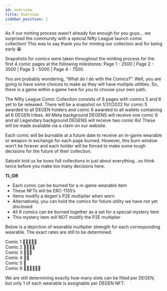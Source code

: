 ```yaml
---
id: overview
title: Overview
sidebar_position: 1
---
```


As if our minting process wasn’t already fun enough for you guys... we surprised the community with a special Nifty League launch comic collection! This was to say thank you for minting our collection and for being early 😁

Snapshots for comics were taken throughout the minting process for the first 4 comic pages at the following milestones: Page 1 - 2500 | Page 2 - 3500 | Page 3 - 5000 | Page 4 - 7500.

You are probably wondering, “What do I do with the Comics?”. Well, you are going to have some choices to make as they will have multiple utilities. So, there is a game within a game here for you to choose your own path. 

The Nifty League Comic Collection consists of 6 pages with comics 5 and 6 yet to be released. There will be a snapshot on 1/31/2022 for comic 5 awarded to all DEGEN holders and comic 6 awarded to all wallets containing all 6 DEGEN tribes. All Meta background DEGENS will receive one comic 6 and all Legendary background DEGENS will receive two comic 6s! These will be made available via a claim on our website.

Each comic will be burnable at a future date to receive an in-game wearable or weapon in exchange for each page burned. However, this burn window won’t be forever and each holder will be forced to make some tough decisions for the future of their collection.

Satoshi told us he loves full collections in just about everything…so think twice before you make too many decisions here.

**TL;DR**

- Each comic can be burned for a in-game wearable item
- These NFTs will be ERC-1155’s
- Items modify a degen's P2E multiplier when worn
- Alternatively, you can hold the comics for future utility we have not yet disclosed 
- All 6 comics can be burned together as a set for a special mystery item
- This mystery item will NOT modify the P2E multiplier

Below is a depiction of wearable multiplier strength for each corresponding wearable. The exact rates are still to be determined.

Comic 1 💪💪💪💪💪\
Comic 2 💪💪💪💪\
Comic 3 💪💪💪\
Comic 4 💪💪\
Comic 5 💪\
Comic 6 💪💪💪💪💪💪


We are still determining exactly how many slots can be filled per DEGEN, but only 1 of each wearable is assignable per DEGEN NFT. 

